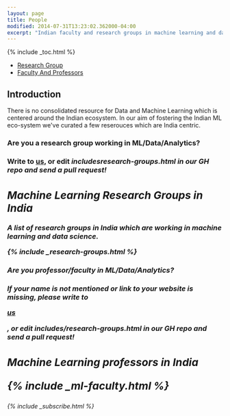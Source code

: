 ```yaml
---
layout: page
title: People
modified: 2014-07-31T13:23:02.362000-04:00
excerpt: "Indian faculty and research groups in machine learning and data science"
---
```


{% include _toc.html %}

  <link rel="stylesheet" href="http://maxcdn.bootstrapcdn.com/bootstrap/3.3.5/css/bootstrap.min.css">
  <script src="https://ajax.googleapis.com/ajax/libs/jquery/1.11.3/jquery.min.js"></script>
  <script src="http://maxcdn.bootstrapcdn.com/bootstrap/3.3.5/js/bootstrap.min.js"></script>
  
  <script>
$(document).ready(function(){
   alert("inside jquery");
   $("#research_div").hide();
   //$("#faculty_and_professor").show();
   
   $("#research_group_link").click(function(){
        alert("inside research group link");
        $("#research_div").show();
        $("#faculty_and_professor").hide();
    });
 });
</script>
<ul class="nav nav-tabs">
  <li><a href="#" id="research_group_link"> Research Group</a></li>
  <li><a href="#" id="faculty_and_professor_link"> Faculty And Professors</a></li>
</ul>

<div id="research_div">

<h2>Introduction</h2>


<p>There is no consolidated resource for Data and Machine Learning which is centered around the Indian ecosystem. In our aim of fostering the Indian ML eco-system we've curated a few reserouces which are India centric.</p>

<h3> Are you a research group working in ML/Data/Analytics?<h3>

<p>Write to <a href='/contact'>us</a>, or edit <i>includes<i>research-groups.html in our GH repo and send a pull request!</p>


<h2> Machine Learning Research Groups in India </h2>

A list of research groups in India which are working in machine learning and data science.


{% include _research-groups.html %}

</div>

<div id="faculty_and_professor">

<h3> Are you professor/faculty in ML/Data/Analytics? <h3>

<p>If your name is not mentioned or link to your website is missing, please write to </p><a href='/contact'>us</a><p>, or edit <i>includes/<i>research-groups.html in our GH repo and send a pull request!</p>


<h2> Machine Learning professors in India


{% include _ml-faculty.html %}


</div>




{% include _subscribe.html %}

